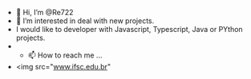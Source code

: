 - 👋 Hi, I’m @Re722
- 👀 I’m interested in deal with new projects.
- I would like to developer with Javascript, Typescript, Java or PYthon projects.
- - 📫 How to reach me ...
- <img src="www.ifsc.edu.br"

<!---
Re722/Re722 is a ✨ special ✨ repository because its `README.md` (this file) appears on your GitHub profile.
You can click the Preview link to take a look at your changes.
--->
